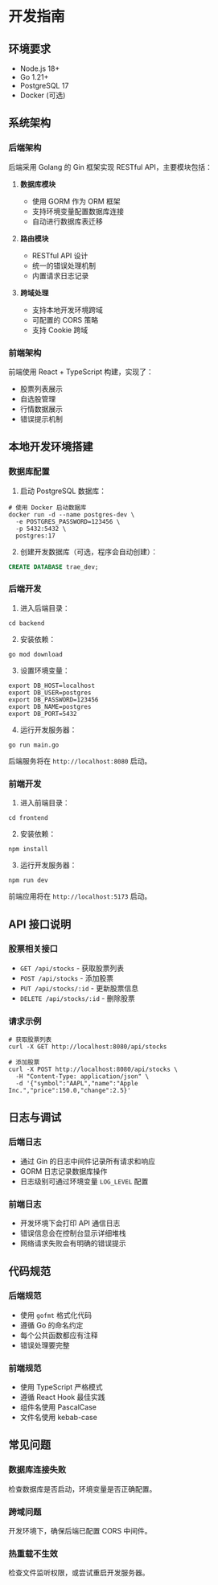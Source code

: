 # 开发指南

## 环境要求

- Node.js 18+
- Go 1.21+
- PostgreSQL 17
- Docker (可选)

## 系统架构

### 后端架构

后端采用 Golang 的 Gin 框架实现 RESTful API，主要模块包括：

1. **数据库模块**
   - 使用 GORM 作为 ORM 框架
   - 支持环境变量配置数据库连接
   - 自动进行数据库表迁移

2. **路由模块**
   - RESTful API 设计
   - 统一的错误处理机制
   - 内置请求日志记录

3. **跨域处理**
   - 支持本地开发环境跨域
   - 可配置的 CORS 策略
   - 支持 Cookie 跨域

### 前端架构

前端使用 React + TypeScript 构建，实现了：

- 股票列表展示
- 自选股管理
- 行情数据展示
- 错误提示机制

## 本地开发环境搭建

### 数据库配置

1. 启动 PostgreSQL 数据库：

```shell
# 使用 Docker 启动数据库
docker run -d --name postgres-dev \
  -e POSTGRES_PASSWORD=123456 \
  -p 5432:5432 \
  postgres:17
```

2. 创建开发数据库（可选，程序会自动创建）：

```sql
CREATE DATABASE trae_dev;
```

### 后端开发

1. 进入后端目录：

```shell
cd backend
```

2. 安装依赖：

```shell
go mod download
```

3. 设置环境变量：

```shell
export DB_HOST=localhost
export DB_USER=postgres
export DB_PASSWORD=123456
export DB_NAME=postgres
export DB_PORT=5432
```

4. 运行开发服务器：

```shell
go run main.go
```

后端服务将在 `http://localhost:8080` 启动。

### 前端开发

1. 进入前端目录：

```shell
cd frontend
```

2. 安装依赖：

```shell
npm install
```

3. 运行开发服务器：

```shell
npm run dev
```

前端应用将在 `http://localhost:5173` 启动。

## API 接口说明

### 股票相关接口

- `GET /api/stocks` - 获取股票列表
- `POST /api/stocks` - 添加股票
- `PUT /api/stocks/:id` - 更新股票信息
- `DELETE /api/stocks/:id` - 删除股票

### 请求示例

```shell
# 获取股票列表
curl -X GET http://localhost:8080/api/stocks

# 添加股票
curl -X POST http://localhost:8080/api/stocks \
  -H "Content-Type: application/json" \
  -d '{"symbol":"AAPL","name":"Apple Inc.","price":150.0,"change":2.5}'
```

## 日志与调试

### 后端日志

- 通过 Gin 的日志中间件记录所有请求和响应
- GORM 日志记录数据库操作
- 日志级别可通过环境变量 `LOG_LEVEL` 配置

### 前端日志

- 开发环境下会打印 API 通信日志
- 错误信息会在控制台显示详细堆栈
- 网络请求失败会有明确的错误提示

## 代码规范

### 后端规范

- 使用 `gofmt` 格式化代码
- 遵循 Go 的命名约定
- 每个公共函数都应有注释
- 错误处理要完整

### 前端规范

- 使用 TypeScript 严格模式
- 遵循 React Hook 最佳实践
- 组件名使用 PascalCase
- 文件名使用 kebab-case

## 常见问题

### 数据库连接失败

检查数据库是否启动，环境变量是否正确配置。

### 跨域问题

开发环境下，确保后端已配置 CORS 中间件。

### 热重载不生效

检查文件监听权限，或尝试重启开发服务器。
